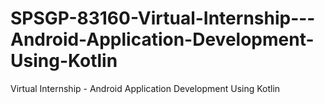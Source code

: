 # SPSGP-83160-Virtual-Internship---Android-Application-Development-Using-Kotlin
Virtual Internship - Android Application Development Using Kotlin
